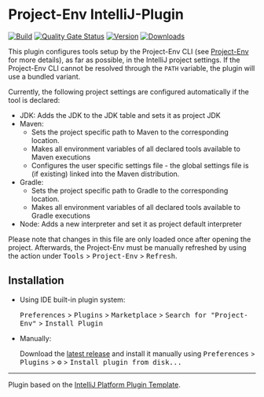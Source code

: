 # Project-Env IntelliJ-Plugin

[![Build](https://github.com/Project-Env/project-env-intellij-plugin/actions/workflows/build.yml/badge.svg)](https://github.com/Project-Env/project-env-intellij-plugin/actions/workflows/build.yml)
[![Quality Gate Status](https://sonarcloud.io/api/project_badges/measure?project=Project-Env_project-env-intellij-plugin&metric=alert_status)](https://sonarcloud.io/dashboard?id=Project-Env_project-env-intellij-plugin)
[![Version](https://img.shields.io/jetbrains/plugin/v/15746-project-env.svg)](https://plugins.jetbrains.com/plugin/15746-project-env)
[![Downloads](https://img.shields.io/jetbrains/plugin/d/15746-project-env.svg)](https://plugins.jetbrains.com/plugin/15746-project-env)

<!-- Plugin description -->
This plugin configures tools setup by the Project-Env CLI (see [Project-Env](https://project-env.github.io/) for more details), as far as possible, in the IntelliJ project settings. If the Project-Env CLI cannot be resolved through the `PATH` variable, the plugin will use a bundled variant.

Currently, the following project settings are configured automatically if the tool is declared:
* JDK: Adds the JDK to the JDK table and sets it as project JDK
* Maven: 
  * Sets the project specific path to Maven to the corresponding location.
  * Makes all environment variables of all declared tools available to Maven executions
  * Configures the user specific settings file - the global settings file is (if existing) linked into the Maven distribution.
* Gradle:
  * Sets the project specific path to Gradle to the corresponding location.
  * Makes all environment variables of all declared tools available to Gradle executions
* Node: Adds a new interpreter and set it as project default interpreter

Please note that changes in this file are only loaded once after opening the project. Afterwards, the Project-Env must be manually refreshed by using the action under <kbd>Tools</kbd> > <kbd>Project-Env</kbd> > <kbd>Refresh️</kbd>.

<!-- Plugin description end -->

## Installation

- Using IDE built-in plugin system:
  
  <kbd>Preferences</kbd> > <kbd>Plugins</kbd> > <kbd>Marketplace</kbd> > <kbd>Search for "Project-Env"</kbd> >
  <kbd>Install Plugin</kbd>
  
- Manually:

  Download the [latest release](https://github.com/Project-Env/project-env-intellij-plugin/releases/latest) and install it manually using
  <kbd>Preferences</kbd> > <kbd>Plugins</kbd> > <kbd>⚙️</kbd> > <kbd>Install plugin from disk...</kbd>


---
Plugin based on the [IntelliJ Platform Plugin Template][template].

[template]: https://github.com/JetBrains/intellij-platform-plugin-template
